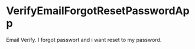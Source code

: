 # VerifyEmailForgotResetPasswordApp
Email Verify.
I forgot passwort and i want reset to my password.